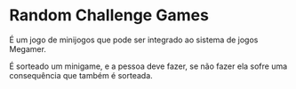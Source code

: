 # Random Challenge Games

É um jogo de minijogos que pode ser integrado ao sistema de jogos Megamer.

É sorteado um minigame, e a pessoa deve fazer, se não fazer ela sofre uma consequência que também é sorteada. 
